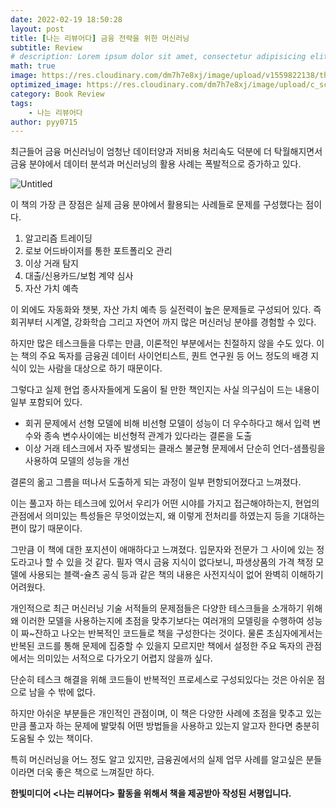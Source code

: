 ```yaml
---
date: 2022-02-19 18:50:28
layout: post
title: [나는 리뷰어다] 금융 전략을 위한 머신러닝
subtitle: Review
# description: Lorem ipsum dolor sit amet, consectetur adipisicing elit, sed do eiusmod tempor incididunt ut labore et dolore magna aliqua.
math: true
image: https://res.cloudinary.com/dm7h7e8xj/image/upload/v1559822138/theme10_xenudc.jpg
optimized_image: https://res.cloudinary.com/dm7h7e8xj/image/upload/c_scale,w_380/v1559822138/theme10_xenudc.jpg
category: Book Review
tags:
    - 나는 리뷰어다
author: pyy0715
---
```


최근들어 금융 머신러닝이 엄청난 데이터양과 저비용 처리속도 덕분에 더 탁월해지면서 금융 분야에서 데이터 분석과 머신러닝의 활용 사례는 폭발적으로 증가하고 있다.

![Untitled](https://user-images.githubusercontent.com/47301926/154800006-09fe3ca3-2373-4f4b-b2e9-2d7fb3f4de4c.png)


이 책의 가장 큰 장점은 실제 금융 분야에서 활용되는 사례들로 문제를 구성했다는 점이다.

1. 알고리즘 트레이딩
2. 로보 어드바이저를 통한 포트폴리오 관리
3. 이상 거래 탐지
4. 대출/신용카드/보험 계약 심사
5. 자산 가치 예측

이 외에도 자동화와 챗봇, 자산 가치 예측 등 실전력이 높은 문제들로 구성되어 있다.
즉 회귀부터 시계열, 강화학습 그리고 자연어 까지 많은 머신러닝 분야를 경험할 수 있다.


하지만 많은 테스크들을 다루는 만큼, 이론적인 부분에서는 친절하지 않을 수도 있다. 이는 책의 주요 독자를 금융권 데이터 사이언티스트, 퀀트 연구원 등 어느 정도의 배경 지식이 있는 사람을 대상으로 하기 때문이다.

그렇다고 실제 현업 종사자들에게 도움이 될 만한 책인지는 사실 의구심이 드는 내용이 일부 포함되어 있다.  

- 회귀 문제에서 선형 모델에 비해 비선형 모델이 성능이 더 우수하다고 해서 입력 변수와 종속 변수사이에는 비선형적 관계가 있다라는 결론을 도출
- 이상 거래 테스크에서 자주 발생되는 클래스 불균형 문제에서 단순히 언더-샘플링을 사용하여 모델의 성능을 개선

결론의 옮고 그름을 떠나서 도출하게 되는 과정이 일부 편항되어졌다고 느껴졌다. 

이는 풀고자 하는 테스크에 있어서 우리가 어떤 시야를 가지고 접근해야하는지, 현업의 관점에서 의미있는 특성들은 무엇이었는지, 왜 이렇게 전처리를 하였는지 등을 기대하는 편이 많기 때문이다.

그만큼 이 책에 대한 포지션이 애매하다고 느껴졌다. 입문자와 전문가 그 사이에 있는 정도라고나 할 수 있을 것 같다. 필자 역시 금융 지식이 없다보니, 파생상품의 가격 책정 모델에 사용되는 블랙-슐츠 공식 등과 같은 책의 내용은 사전지식이 없어 완벽히 이해하기 어려웠다.

개인적으로 최근 머신러닝 기술 서적들의 문제점들은 다양한 테스크들을 소개하기 위해 왜 이러한 모델을 사용하는지에 초점을 맞추기보다는 여러개의 모델링을 수행하여 성능이 짜~잔하고 나오는 반복적인 코드들로 책을 구성한다는 것이다. 물론 초심자에게서는 반복된 코드를 통해 문제에 집중할 수 있을지 모르지만 책에서 설정한 주요 독자의 관점에서는 의미있는 서적으로 다가오기 어렵지 않을까 싶다.

단순히 테스크 해결을 위해 코드들이 반복적인 프로세스로 구성되있다는 것은 아쉬운 점으로 남을 수 밖에 없다. 

하지만 아쉬운 부분들은 개인적인 관점이며, 이 책은 다양한 사례에 초점을 맞추고 있는 만큼 풀고자 하는 문제에 발맞춰 어떤 방법들을 사용하고 있는지 알고자 한다면 충분히 도움될 수 있는 책이다.

특히 머신러닝을 어느 정도 알고 있지만, 금융권에서의 실제 업무 사례를 알고싶은 분들이라면 더욱 좋은 책으로 느껴질만 하다. 

**한빛미디어 <나는 리뷰어다> 활동을 위해서 책을 제공받아 작성된 서평입니다.**